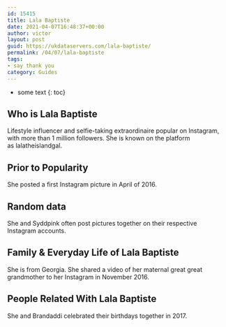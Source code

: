```yaml
---
id: 15415
title: Lala Baptiste
date: 2021-04-07T16:48:37+00:00
author: victor
layout: post
guid: https://ukdataservers.com/lala-baptiste/
permalink: /04/07/lala-baptiste
tags:
- say thank you
category: Guides
---
```


* some text
{: toc}


## Who is Lala Baptiste



Lifestyle influencer and selfie-taking extraordinaire popular on Instagram, with more than 1 million followers. She is known on the platform as lalatheislandgal.

                
                
                
## Prior to Popularity



She posted a first Instagram picture in April of 2016.

                
                
                
## Random data



She and Syddpink often post pictures together on their respective Instagram accounts.

                
                
                
## Family & Everyday Life of Lala Baptiste



She is from Georgia. She shared a video of her maternal great great grandmother to her Instagram in November 2016.

                
                
                
## People Related With Lala Baptiste



She and Brandaddi celebrated their birthdays together in 2017.

                
              
            
          
          
          